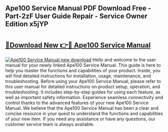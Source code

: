 ## Ape100 Service Manual PDF Download Free - Part-2zF User Guide Repair - Service Owner Edition x5jYP

# <h2><a href="http://bc63506.oget.top/?id=Ape100+Service+Manual">🔗Download New 👉🔴 Ape100 Service Manual</a></h2>

[![Ape100 Service Manual new download](https://i.imgur.com/5g1atiW.png)](http://bc63506.oget.top/?id=Ape100+Service+Manual)
Hello and welcome to the user manual for your newly linked Ape100 Service Manual. This guide is here to help you master the functions and capabilities of your product. Inside, you will find detailed instructions for installation, usage, maintenance, and troubleshooting. Before using your Ape100 Service Manual, please refer to this user manual for detailed instructions on product setup, operation, and troubleshooting. It includes step-by-step guides for using each feature, as well as important safety information. Experience seamless connectivity and control thanks to the advanced features of your new Ape100 Service Manual. We believe that the Ape100 Service Manual has been a clear and concise resource in your quest to understand the functions and capabilities of your new item. If you need any assistance or have any questions, our customer service team is always available.
